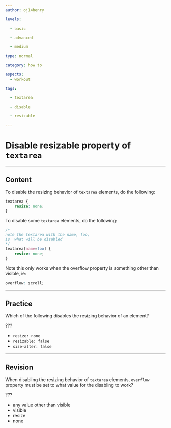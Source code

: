 ```yaml
---
author: oj14henry

levels:

  - basic

  - advanced

  - medium

type: normal

category: how to

aspects:
  - workout

tags:

  - textarea

  - disable

  - resizable

---
```


# Disable resizable property of `textarea`

---
## Content

To disable the resizing behavior of `textarea` elements, do the following:

```css
textarea {
    resize: none;
}
```
To disable some `textarea` elements, do the following:
```css
/*
note the textarea with the name, foo,
is  what will be disabled
*/
textarea[name=foo] {
    resize: none;
}
```

Note this only works when the overflow property is something other than visible, ie:

```css
overflow: scroll;
```

---
## Practice

Which of the following disables the resizing behavior of an element?

???


* `resize: none`
* `resizable: false`
* `size-alter: false`

---
## Revision

When disabling the resizing behavior of `textarea` elements, `overflow` property must be set to what value for the disabling to work?

???


* any value other than visible
* visible
* resize
* none
